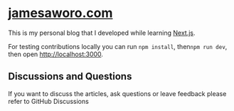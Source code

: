 # [jamesaworo.com](https://jamesaworo.com)

This is my personal blog that I developed while learning [Next.js](https://nextjs.org/).

For testing contributions locally you can run `npm install`, then`npm run dev`, then open [http://localhost:3000](http://localhost:3000/).

## Discussions and Questions

If you want to discuss the articles, ask questions or leave feedback please refer to GitHub Discussions
